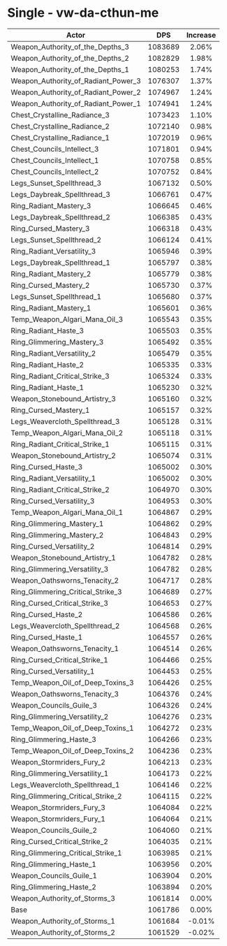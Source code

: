 # Single - vw-da-cthun-me
| Actor | DPS | Increase |
|---|:---:|:---:|
|Weapon_Authority_of_the_Depths_3|1083689|2.06%|
|Weapon_Authority_of_the_Depths_2|1082829|1.98%|
|Weapon_Authority_of_the_Depths_1|1080253|1.74%|
|Weapon_Authority_of_Radiant_Power_3|1076307|1.37%|
|Weapon_Authority_of_Radiant_Power_2|1074967|1.24%|
|Weapon_Authority_of_Radiant_Power_1|1074941|1.24%|
|Chest_Crystalline_Radiance_3|1073423|1.10%|
|Chest_Crystalline_Radiance_2|1072140|0.98%|
|Chest_Crystalline_Radiance_1|1072019|0.96%|
|Chest_Councils_Intellect_3|1071801|0.94%|
|Chest_Councils_Intellect_1|1070758|0.85%|
|Chest_Councils_Intellect_2|1070752|0.84%|
|Legs_Sunset_Spellthread_3|1067132|0.50%|
|Legs_Daybreak_Spellthread_3|1066761|0.47%|
|Ring_Radiant_Mastery_3|1066645|0.46%|
|Legs_Daybreak_Spellthread_2|1066385|0.43%|
|Ring_Cursed_Mastery_3|1066318|0.43%|
|Legs_Sunset_Spellthread_2|1066124|0.41%|
|Ring_Radiant_Versatility_3|1065946|0.39%|
|Legs_Daybreak_Spellthread_1|1065797|0.38%|
|Ring_Radiant_Mastery_2|1065779|0.38%|
|Ring_Cursed_Mastery_2|1065730|0.37%|
|Legs_Sunset_Spellthread_1|1065680|0.37%|
|Ring_Radiant_Mastery_1|1065601|0.36%|
|Temp_Weapon_Algari_Mana_Oil_3|1065543|0.35%|
|Ring_Radiant_Haste_3|1065503|0.35%|
|Ring_Glimmering_Mastery_3|1065492|0.35%|
|Ring_Radiant_Versatility_2|1065479|0.35%|
|Ring_Radiant_Haste_2|1065335|0.33%|
|Ring_Radiant_Critical_Strike_3|1065324|0.33%|
|Ring_Radiant_Haste_1|1065230|0.32%|
|Weapon_Stonebound_Artistry_3|1065160|0.32%|
|Ring_Cursed_Mastery_1|1065157|0.32%|
|Legs_Weavercloth_Spellthread_3|1065128|0.31%|
|Temp_Weapon_Algari_Mana_Oil_2|1065118|0.31%|
|Ring_Radiant_Critical_Strike_1|1065115|0.31%|
|Weapon_Stonebound_Artistry_2|1065074|0.31%|
|Ring_Cursed_Haste_3|1065002|0.30%|
|Ring_Radiant_Versatility_1|1065002|0.30%|
|Ring_Radiant_Critical_Strike_2|1064970|0.30%|
|Ring_Cursed_Versatility_3|1064953|0.30%|
|Temp_Weapon_Algari_Mana_Oil_1|1064867|0.29%|
|Ring_Glimmering_Mastery_1|1064862|0.29%|
|Ring_Glimmering_Mastery_2|1064843|0.29%|
|Ring_Cursed_Versatility_2|1064814|0.29%|
|Weapon_Stonebound_Artistry_1|1064782|0.28%|
|Ring_Glimmering_Versatility_3|1064782|0.28%|
|Weapon_Oathsworns_Tenacity_2|1064717|0.28%|
|Ring_Glimmering_Critical_Strike_3|1064689|0.27%|
|Ring_Cursed_Critical_Strike_3|1064653|0.27%|
|Ring_Cursed_Haste_2|1064586|0.26%|
|Legs_Weavercloth_Spellthread_2|1064568|0.26%|
|Ring_Cursed_Haste_1|1064557|0.26%|
|Weapon_Oathsworns_Tenacity_1|1064514|0.26%|
|Ring_Cursed_Critical_Strike_1|1064466|0.25%|
|Ring_Cursed_Versatility_1|1064453|0.25%|
|Temp_Weapon_Oil_of_Deep_Toxins_3|1064426|0.25%|
|Weapon_Oathsworns_Tenacity_3|1064376|0.24%|
|Weapon_Councils_Guile_3|1064326|0.24%|
|Ring_Glimmering_Versatility_2|1064276|0.23%|
|Temp_Weapon_Oil_of_Deep_Toxins_1|1064272|0.23%|
|Ring_Glimmering_Haste_3|1064266|0.23%|
|Temp_Weapon_Oil_of_Deep_Toxins_2|1064236|0.23%|
|Weapon_Stormriders_Fury_2|1064213|0.23%|
|Ring_Glimmering_Versatility_1|1064173|0.22%|
|Legs_Weavercloth_Spellthread_1|1064146|0.22%|
|Ring_Glimmering_Critical_Strike_2|1064115|0.22%|
|Weapon_Stormriders_Fury_3|1064084|0.22%|
|Weapon_Stormriders_Fury_1|1064064|0.21%|
|Weapon_Councils_Guile_2|1064060|0.21%|
|Ring_Cursed_Critical_Strike_2|1064035|0.21%|
|Ring_Glimmering_Critical_Strike_1|1063985|0.21%|
|Ring_Glimmering_Haste_1|1063956|0.20%|
|Weapon_Councils_Guile_1|1063904|0.20%|
|Ring_Glimmering_Haste_2|1063894|0.20%|
|Weapon_Authority_of_Storms_3|1061814|0.00%|
|Base|1061786|0.00%|
|Weapon_Authority_of_Storms_1|1061684|-0.01%|
|Weapon_Authority_of_Storms_2|1061529|-0.02%|
